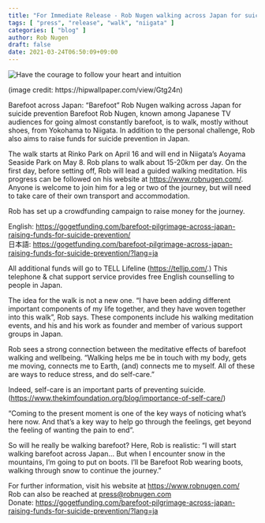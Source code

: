 ```yaml
---
title: "For Immediate Release - Rob Nugen walking across Japan for suicide prevention awareness"
tags: [ "press", "release", "walk", "niigata" ]
categories: [ "blog" ]
author: Rob Nugen
draft: false
date: 2021-03-24T06:50:09+09:00
---
```


<img
src="//b.robnugen.com/quests/walk-to-niigata/2021/route_plans/2021_mar_10_wide_map_walk_route.png"
alt="Have the courage to follow your heart and intuition"
class="title" />

<div class="note">(image credit: https://hipwallpaper.com/view/Gtg24n)</div>

Barefoot across Japan: “Barefoot” Rob Nugen walking across Japan for suicide prevention
Barefoot Rob Nugen, known among Japanese TV audiences for going almost constantly barefoot, is to walk, mostly without shoes, from Yokohama to Niigata. In addition to the personal challenge, Rob also aims to raise funds for suicide prevention in Japan.

The walk starts at Rinko Park on April 16 and will end in Niigata’s Aoyama Seaside Park on May 8. Rob plans to walk about 15-20km per day. On the first day, before setting off, Rob will lead a guided walking meditation. His progress can be followed on his website at https://www.robnugen.com/.  Anyone is welcome to join him for a leg or two of the journey, but will need to take care of their own transport and accommodation.

Rob has set up a crowdfunding campaign to raise money for the journey.

English: https://gogetfunding.com/barefoot-pilgrimage-across-japan-raising-funds-for-suicide-prevention/
<br>日本語: https://gogetfunding.com/barefoot-pilgrimage-across-japan-raising-funds-for-suicide-prevention/?lang=ja

All additional funds will go to TELL Lifeline (https://telljp.com/.)  This telephone & chat support service provides free English counselling to people in Japan.

The idea for the walk is not a new one. “I have been adding different important components of my life together, and they have woven together into this walk”, Rob says. These components include his walking meditation events, and his and his work as founder and member of various support groups in Japan.

Rob sees a strong connection between the meditative effects of barefoot walking and wellbeing.  “Walking helps me be in touch with my body, gets me moving, connects me to Earth, (and) connects me to myself. All of these are ways to reduce stress, and do self-care.”

Indeed, self-care is an important parts of preventing suicide.
 (https://www.thekimfoundation.org/blog/importance-of-self-care/)

“Coming to the present moment is one of the key ways of noticing what’s here now. And that’s a key way to help go through the feelings, get beyond the feeling of wanting the pain to end”.

So will he really be walking barefoot? Here, Rob is realistic: “I will start walking barefoot across Japan… But when I encounter snow in the mountains, I’m going to put on boots.  I’ll be Barefoot Rob wearing boots, walking through snow to continue the journey.”

For further information, visit his website at https://www.robnugen.com/
<br>Rob can also be reached at press@robnugen.com
<br>Donate:
https://gogetfunding.com/barefoot-pilgrimage-across-japan-raising-funds-for-suicide-prevention/?lang=ja
